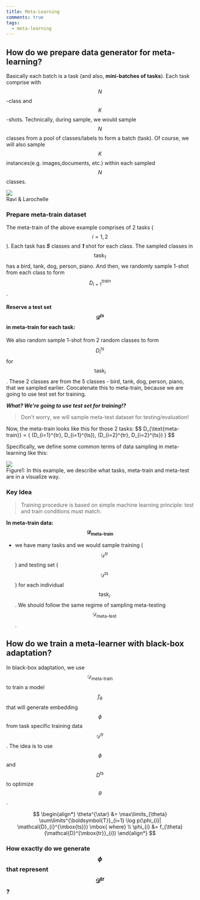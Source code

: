 ```yaml
---
title: Meta-Learning
comments: true
tags:
  - meta-learning
---
```


## How do we prepare data generator for meta-learning?
Basically each batch is a task (and also, **mini-batches of tasks**). Each task comprise with $$N$$-class and $$K$$-shots. Technically, during sample, we would sample $$N$$ classes from a pool of classes/labels to form a batch (task). Of course, we will also sample $$K$$ instances(e.g. images,documents, etc.) within each sampled $$N$$ classes.

<!--more-->

<div class="card mb-3">
    <img class="card-img-top" src="{{ site.baseurl }}/assets/img/2020-03-06-Meta-Learning/ravi_larochelle.png"/>
    <div class="card-body bg-light">
        <div class="card-text"> Ravi & Larochelle </div>
    </div>
</div>


### Prepare meta-train dataset
The meta-train of the above example comprises of 2 tasks ($$i = 1, 2$$). Each task has ***5*** classes and ***1*** shot for each class. The sampled classes in $$ \mbox{task}_{1}$$ has a bird, tank, dog, person, piano. And then, we randomly sample 1-shot from each class to form $$ D_{i=1}^{train} $$. 

#### Reserve a test set $$\mathcal{D}^{ts}$$ in meta-train for each task: 
We also random sample 1-shot from 2 random classes to form $$ D_{i}^{ts} $$ for $$\mbox{task}_{i}$$. These 2 classes are from the 5 classes - bird, tank, dog, person, piano, that we sampled earlier. Concatenate this to meta-train, because we are going to use test set for training.

***What? We're going to use test set for training!?***
> Don't worry, we will sample meta-test dataset for testing/evaluation!

Now, the meta-train looks like this for those 2 tasks: 
\$$ D_{\text{meta-train}} = \{ (D_{i=1}^{tr}, D_{i=1}^{ts}), (D_{i=2}^{tr}, D_{i=2}^{ts}) \} $$

Specifically, we define some common terms of data sampling in meta-learning like this:

<div class="card mb-3">
    <img class="card-img-top" src="{{ site.baseurl }}/assets/img/2020-03-06-Meta-Learning/temp-figure0.png"/>
    <div class="card-body bg-light">
        <div class="card-text"> Figure1: In this example, we describe what tasks, meta-train and meta-test are in a visualize way. </div>
    </div>
</div>


### Key Idea
> Training procedure is based on simple machine learning principle: test and train conditions must match.

**In meta-train data: $$\mathcal{D}_{\mbox{meta-train}}$$**
* we have many tasks and we would sample training ($$\mathcal{D}^{\mbox{tr}}$$) and testing set ($$ \mathcal{D}^{\mbox{ts}} $$) for each individual $$\mbox{task}_{i}$$. We should follow the same regime of sampling meta-testing $$\mathcal{D}_{\mbox{meta-test}}$$.

## How do we train a meta-learner with black-box adaptation?

In black-box adaptation, we use $$\mathcal{D}_{\mbox{meta-train}}$$ to train a model $$f_{\theta}$$ that will generate embedding $$\phi$$ from task specific training data $$\mathcal{D}^{\mbox{tr}}$$. The idea is to use $$\phi$$ and $$D^{\mbox{ts}}$$ to optimize $$\theta$$.

<center>
$$ \begin{align*}
\theta^{\star} &= \max\limits_{\theta} \sum\limits^{\boldsymbol{T}}_{i=1} \log p(\phi_{i}| \mathcal{D}_{i}^{\mbox{ts}}) \mbox{ where} \\
\phi_{i} &= f_{\theta}(\mathcal{D}^{\mbox{tr}}_{i}) \end{align*}
$$ 
</center>

### How exactly do we generate $$ \phi $$ that represent $$\mathcal{D}^{\mbox{tr}}$$?


